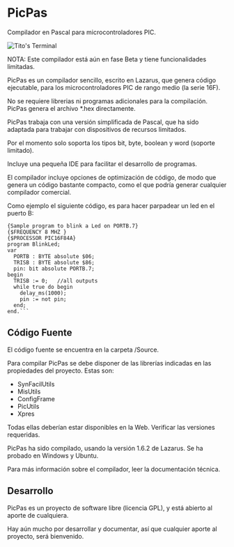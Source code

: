PicPas
======
Compilador en Pascal para microcontroladores PIC. 

![Tito's Terminal](http://blog.pucp.edu.pe/blog/tito/wp-content/uploads/sites/610/2017/04/Sin-título.png "Título de la imagen")

NOTA: Este compilador está aún en fase Beta y tiene funcionalidades limitadas.

PicPas es un compilador sencillo, escrito en Lazarus, que genera código ejecutable, para los microcontroladores PIC de rango medio (la serie 16F).

No se requiere librerias ni programas adicionales para la compilación. PicPas genera el archivo *.hex directamente.

PicPas trabaja con una versión simplificada de Pascal, que ha sido adaptada para trabajar con dispositivos de recursos limitados. 

Por el momento solo soporta los tipos bit, byte, boolean y word (soporte limitado). 

Incluye una pequeña IDE para facilitar el desarrollo de programas.

El compilador incluye opciones de optimización de código, de modo que genera un código bastante compacto, como el que podría generar cualquier compilador comercial.

Como ejemplo el siguiente código, es para hacer parpadear un led en el puerto B:

```
{Sample program to blink a Led on PORTB.7}
{$FREQUENCY 8 MHZ }
{$PROCESSOR PIC16F84A}
program BlinkLed;
var
  PORTB : BYTE absolute $06;
  TRISB : BYTE absolute $86;
  pin: bit absolute PORTB.7;
begin                          
  TRISB := 0;   //all outputs
  while true do begin
    delay_ms(1000);
    pin := not pin;
  end;
end.```
```

## Código Fuente

El código fuente se encuentra en la carpeta /Source.

Para compilar PicPas se debe disponer de las librerías indicadas en las propiedades del proyecto. Estas son:

* SynFacilUtils
* MisUtils
* ConfigFrame 
* PicUtils 
* Xpres 

Todas ellas deberían estar disponibles en la Web. Verificar las versiones requeridas.

PicPas ha sido compilado, usando la versión 1.6.2 de Lazarus. Se ha probado en Windows y Ubuntu.

Para más información sobre el compilador, leer la documentación técnica.

## Desarrollo

PicPas es un proyecto de software libre (licencia GPL), y está abierto al aporte de cualquiera. 

Hay aún mucho por desarrollar y documentar, así que cualquier aporte al proyecto, será bienvenido.